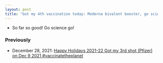 ```yaml
---
layout: post
title: "Got my 4th vaccination today: Moderna bivalent booster, go science go! #VaccinateThePlanet"
---
```

* So far so good! Go science go!

### Previously

* December 28, 2021: [Happy Holidays 2021-22 Got my 3rd shot (Pfizer) on Dec 9 2021 #vaccinatetheplanet](http://rolandtanglao.com/2021/12/28/p1-happy-holidays-vaccinate-the-planet/)        
